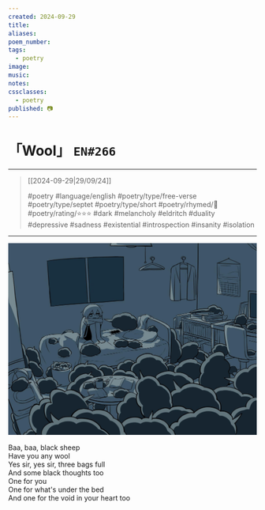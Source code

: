 ```yaml
---
created: 2024-09-29
title:
aliases:
poem_number:
tags:
  - poetry
image:
music:
notes:
cssclasses:
  - poetry
published: 📷
---
```

# 「Wool」 `EN#266`

---

> [[2024-09-29|29/09/24]]
> 
> #poetry 
> #language/english 
> #poetry/type/free-verse #poetry/type/septet #poetry/type/short 
> #poetry/rhymed/🔴 
> #poetry/rating/⭐⭐⭐ 
> #dark #melancholy #eldritch #duality #depressive #sadness #existential #introspection #insanity #isolation 

---

![poem-wool](../!art/poem-wool.jpg)


Baa, baa, black sheep  
Have you any wool  
Yes sir, yes sir, three bags full  
And some black thoughts too  
One for you  
One for what's under the bed  
And one for the void in your heart too